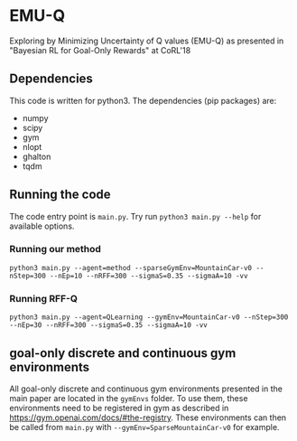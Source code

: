 # EMU-Q
Exploring by Minimizing Uncertainty of Q values (EMU-Q) as presented in "Bayesian RL for Goal-Only Rewards" at CoRL'18 <link to paper>

## Dependencies
This code is written for python3. The dependencies (pip packages) are:
* numpy
* scipy
* gym
* nlopt
* ghalton
* tqdm

## Running the code
The code entry point is `main.py`. Try run `python3 main.py --help` for available options.
### Running our method
```
python3 main.py --agent=method --sparseGymEnv=MountainCar-v0 --nStep=300 --nEp=10 --nRFF=300 --sigmaS=0.35 --sigmaA=10 -vv
```

### Running RFF-Q
```
python3 main.py --agent=QLearning --gymEnv=MountainCar-v0 --nStep=300 --nEp=30 --nRFF=300 --sigmaS=0.35 --sigmaA=10 -vv
```

## goal-only discrete and continuous gym environments
All goal-only discrete and continuous gym environments presented in the main paper are located in the `gymEnvs` folder. To use them, these environments need to be registered in gym as described in <https://gym.openai.com/docs/#the-registry>.
These environments can then be called from `main.py` with `--gymEnv=SparseMountainCar-v0` for example.
